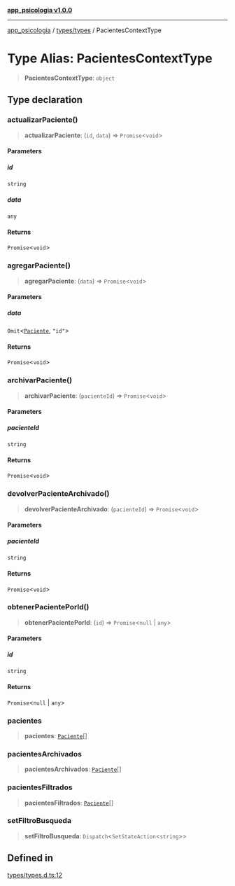 [**app_psicologia v1.0.0**](../../../README.md)

***

[app_psicologia](../../../modules.md) / [types/types](../README.md) / PacientesContextType

# Type Alias: PacientesContextType

> **PacientesContextType**: `object`

## Type declaration

### actualizarPaciente()

> **actualizarPaciente**: (`id`, `data`) => `Promise`\<`void`\>

#### Parameters

##### id

`string`

##### data

`any`

#### Returns

`Promise`\<`void`\>

### agregarPaciente()

> **agregarPaciente**: (`data`) => `Promise`\<`void`\>

#### Parameters

##### data

`Omit`\<[`Paciente`](Paciente.md), `"id"`\>

#### Returns

`Promise`\<`void`\>

### archivarPaciente()

> **archivarPaciente**: (`pacienteId`) => `Promise`\<`void`\>

#### Parameters

##### pacienteId

`string`

#### Returns

`Promise`\<`void`\>

### devolverPacienteArchivado()

> **devolverPacienteArchivado**: (`pacienteId`) => `Promise`\<`void`\>

#### Parameters

##### pacienteId

`string`

#### Returns

`Promise`\<`void`\>

### obtenerPacientePorId()

> **obtenerPacientePorId**: (`id`) => `Promise`\<`null` \| `any`\>

#### Parameters

##### id

`string`

#### Returns

`Promise`\<`null` \| `any`\>

### pacientes

> **pacientes**: [`Paciente`](Paciente.md)[]

### pacientesArchivados

> **pacientesArchivados**: [`Paciente`](Paciente.md)[]

### pacientesFiltrados

> **pacientesFiltrados**: [`Paciente`](Paciente.md)[]

### setFiltroBusqueda

> **setFiltroBusqueda**: `Dispatch`\<`SetStateAction`\<`string`\>\>

## Defined in

[types/types.d.ts:12](https://github.com/XxtbmfxX/app_psicologia/blob/da762f4f9225edbb02c8e13dfe2f9bc7ae75eef5/types/types.d.ts#L12)
